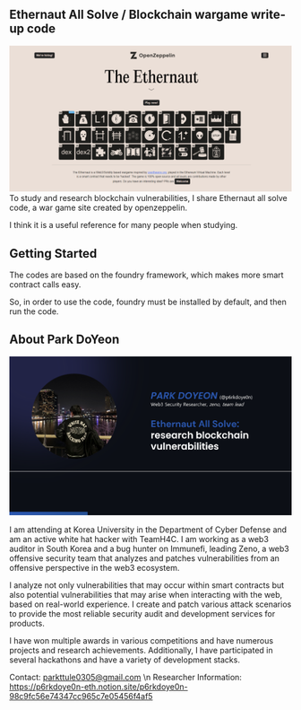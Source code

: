 ## Ethernaut All Solve / Blockchain wargame write-up code

![alt text](image-1.png) 
To study and research blockchain vulnerabilities, I share Ethernaut all solve code, a war game site created by openzeppelin.

I think it is a useful reference for many people when studying.

## Getting Started

The codes are based on the foundry framework, which makes more smart contract calls easy.

So, in order to use the code, foundry must be installed by default, and then run the code.

## About Park DoYeon

![alt text](image.png)

I am attending at Korea University in the Department of Cyber Defense and am an active white hat hacker with TeamH4C. I am working as a web3 auditor in South Korea and a bug hunter on Immunefi, leading Zeno, a web3 offensive security team that analyzes and patches vulnerabilities from an offensive perspective in the web3 ecosystem.

I analyze not only vulnerabilities that may occur within smart contracts but also potential vulnerabilities that may arise when interacting with the web, based on real-world experience. I create and patch various attack scenarios to provide the most reliable security audit and development services for products.

I have won multiple awards in various competitions and have numerous projects and research achievements. Additionally, I have participated in several hackathons and have a variety of development stacks.

Contact: parkttule0305@gmail.com \n
Researcher Information: https://p6rkdoye0n-eth.notion.site/p6rkdoye0n-98c9fc56e74347cc965c7e05456f4af5
